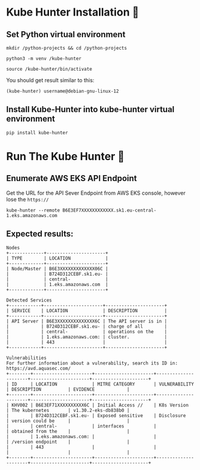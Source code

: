 # Kube Hunter Installation 🏹
## Set Python virtual environment

    mkdir /python-projects && cd /python-projects

    python3 -m venv /kube-hunter

    source /kube-hunter/bin/activate

You should get result similar to this:

    (kube-hunter) username@debian-gnu-linux-12

## Install Kube-Hunter into kube-hunter virtual environment

    pip install kube-hunter

# Run The Kube Hunter 🔎
## Enumerate AWS EKS API Endpoint 
Get the URL for the API Sever Endpoint from AWS EKS console, however lose the ```https://```

    kube-hunter --remote B6E3EF7XXXXXXXXXXXX.sk1.eu-central-1.eks.amazonaws.com

## Expected results:

```
Nodes
+-------------+----------------------+
| TYPE        | LOCATION             |
+-------------+----------------------+
| Node/Master | B6E3XXXXXXXXXXXXX06C |
|             | B724D312CEBF.sk1.eu- |
|             | central-             |
|             | 1.eks.amazonaws.com  |
+-------------+----------------------+

Detected Services
+------------+----------------------+----------------------+
| SERVICE    | LOCATION             | DESCRIPTION          |
+------------+----------------------+----------------------+
| API Server | B6E3XXXXXXXXXXXXXX6C | The API server is in |
|            | B724D312CEBF.sk1.eu- | charge of all        |
|            | central-             | operations on the    |
|            | 1.eks.amazonaws.com: | cluster.             |
|            | 443                  |                      |
+------------+----------------------+----------------------+

Vulnerabilities
For further information about a vulnerability, search its ID in: 
https://avd.aquasec.com/
+--------+----------------------+----------------------+----------------------+----------------------+---------------------+
| ID     | LOCATION             | MITRE CATEGORY       | VULNERABILITY        | DESCRIPTION          | EVIDENCE            |
+--------+----------------------+----------------------+----------------------+----------------------+---------------------+
| KHV002 | B6E3EF71XXXXXXXXXX6C | Initial Access //    | K8s Version          | The kubernetes       | v1.30.2-eks-db838b0 |
|        | B724D312CEBF.sk1.eu- | Exposed sensitive    | Disclosure           | version could be     |                     |
|        | central-             | interfaces           |                      | obtained from the    |                     |
|        | 1.eks.amazonaws.com: |                      |                      | /version endpoint    |                     |
|        | 443                  |                      |                      |                      |                     |
+--------+----------------------+----------------------+----------------------+----------------------+---------------------+
```
